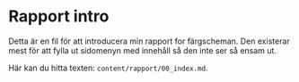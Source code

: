 ---
---
Rapport intro
=========================

Detta är en fil för att introducera min rapport for färgscheman.
Den existerar mest för att fylla ut sidomenyn med innehåll så den inte ser så ensam ut.

Här kan du hitta texten: `content/rapport/00_index.md`.
